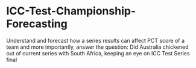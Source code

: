 # ICC-Test-Championship-Forecasting
Understand and forecast how a series results can affect PCT score of a team and more importantly, answer the question: Did Australia chickened out of current series with South Africa, keeping an eye on ICC Test Series final
